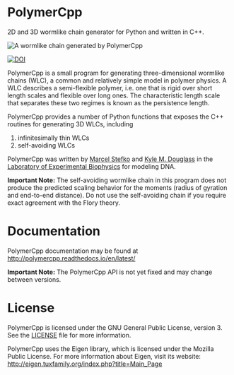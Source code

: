 # PolymerCpp

2D and 3D wormlike chain generator for Python and written in C++.

![A wormlike chain generated by PolymerCpp](docs/_images/wlc_realization.png)

[![DOI](https://zenodo.org/badge/DOI/10.5281/zenodo.3928659.svg)](https://doi.org/10.5281/zenodo.3928659)

PolymerCpp is a small program for generating three-dimensional
wormlike chains (WLC), a common and relatively simple model in polymer
physics. A WLC describes a semi-flexible polymer, i.e. one that is
rigid over short length scales and flexible over long ones. The
characteristic length scale that separates these two regimes is known
as the persistence length.

PolymerCpp provides a number of Python functions that exposes the C++
routines for generating 3D WLCs, including

1. infinitesimally thin WLCs
2. self-avoiding WLCs

PolymerCpp was written by [Marcel Stefko](https://github.com/MStefko)
and [Kyle M. Douglass](https://github.com/kmdouglass) in the
[Laboratory of Experimental Biophysics](http://leb.epfl.ch/) for
modeling DNA.

**Important Note:** The self-avoiding wormlike chain in this program does
  not produce the predicted scaling behavior for the moments (radius of
  gyration and end-to-end distance). Do not use the self-avoiding chain
  if you require exact agreement with the Flory theory.

# Documentation

PolymerCpp documentation may be found at http://polymercpp.readthedocs.io/en/latest/

**Important Note:** The PolymerCpp API is not yet fixed and may change
  between versions.

# License

PolymerCpp is licensed under the GNU General Public License,
version 3. See the [LICENSE](LICENSE) file for more information.

PolymerCpp uses the Eigen library, which is licensed under the Mozilla
Public License. For more information about Eigen, visit its website:
http://eigen.tuxfamily.org/index.php?title=Main_Page

